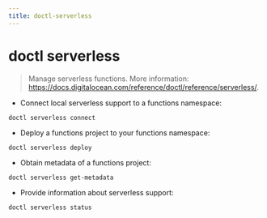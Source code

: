 ```yaml
---
title: doctl-serverless
---
```

# doctl serverless

> Manage serverless functions.
> More information: <https://docs.digitalocean.com/reference/doctl/reference/serverless/>.

- Connect local serverless support to a functions namespace:

`doctl serverless connect`

- Deploy a functions project to your functions namespace:

`doctl serverless deploy`

- Obtain metadata of a functions project:

`doctl serverless get-metadata`

- Provide information about serverless support:

`doctl serverless status`

